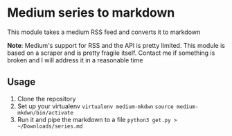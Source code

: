 # Medium series to markdown

This module takes a medium RSS feed and converts 
it to markdown

**Note**: Medium's support for RSS and the API is pretty limited. This module is based on a scraper and is pretty fragile itself. Contact me if something is broken and I will address it in a reasonable time

## Usage
1. Clone the repository
2. Set up your virtualenv
`virtualenv medium-mkdwn`
`source medium-mkdwn/bin/activate`
1. Run it and pipe the markdown to a file
`python3 get.py > ~/Downloads/series.md`